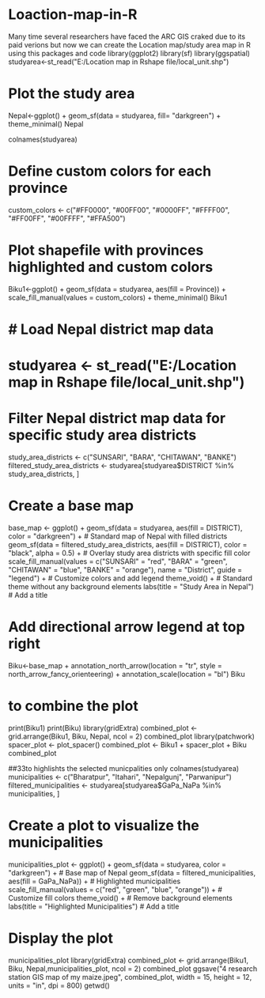 # Loaction-map-in-R
Many time several researchers have faced the ARC GIS craked due to its paid verions but now we can create the Location map/study area map in R using this packages and code
library(ggplot2)
library(sf)
library(ggspatial)
studyarea<-st_read("E:/Location map in Rshape file/local_unit.shp")
# Plot the study area
Nepal<-ggplot() +
  geom_sf(data = studyarea, fill= "darkgreen") +
  theme_minimal()
Nepal

colnames(studyarea)

# Define custom colors for each province
custom_colors <- c("#FF0000", "#00FF00", "#0000FF", "#FFFF00", "#FF00FF", "#00FFFF", "#FFA500")

# Plot shapefile with provinces highlighted and custom colors
Biku1<-ggplot() +
  geom_sf(data = studyarea, aes(fill = Province)) +
  scale_fill_manual(values = custom_colors) +
  theme_minimal()
Biku1


# # Load Nepal district map data
# studyarea <- st_read("E:/Location map in Rshape file/local_unit.shp")

# Filter Nepal district map data for specific study area districts
study_area_districts <- c("SUNSARI", "BARA", "CHITAWAN", "BANKE")
filtered_study_area_districts <- studyarea[studyarea$DISTRICT %in% study_area_districts, ]

# Create a base map
base_map <- ggplot() +
  geom_sf(data = studyarea, aes(fill = DISTRICT), color = "darkgreen") +  # Standard map of Nepal with filled districts
  geom_sf(data = filtered_study_area_districts, aes(fill = DISTRICT), color = "black", alpha = 0.5) +  # Overlay study area districts with specific fill color
  scale_fill_manual(values = c("SUNSARI" = "red", "BARA" = "green", "CHITAWAN" = "blue", "BANKE" = "orange"), 
                    name = "District", guide = "legend") +  # Customize colors and add legend
  theme_void() +  # Standard theme without any background elements
  labs(title = "Study Area in Nepal")  # Add a title

# Add directional arrow legend at top right
Biku<-base_map + 
  annotation_north_arrow(location = "tr", style = north_arrow_fancy_orienteering) +
  annotation_scale(location = "bl")
Biku
# to combine the plot
print(Biku1)
print(Biku)
library(gridExtra)
combined_plot <- grid.arrange(Biku1, Biku, Nepal, ncol = 2)
combined_plot
library(patchwork)
spacer_plot <- plot_spacer()
combined_plot <- Biku1 + spacer_plot + Biku
combined_plot


##33to highlishts the selected municpalities only
colnames(studyarea)
municipalities <- c("Bharatpur", "Itahari", "Nepalgunj", "Parwanipur")
filtered_municipalities <- studyarea[studyarea$GaPa_NaPa %in% municipalities, ]

# Create a plot to visualize the municipalities
municipalities_plot <- ggplot() +
  geom_sf(data = studyarea, color = "darkgreen") +  # Base map of Nepal
  geom_sf(data = filtered_municipalities, aes(fill = GaPa_NaPa)) +  # Highlighted municipalities
  scale_fill_manual(values = c("red", "green", "blue", "orange")) +  # Customize fill colors
  theme_void() +  # Remove background elements
  labs(title = "Highlighted Municipalities")  # Add a title

# Display the plot
municipalities_plot
library(gridExtra)
combined_plot <- grid.arrange(Biku1, Biku, Nepal,municipalities_plot, ncol = 2)
combined_plot
ggsave("4 research station GIS map of my maize.jpeg", combined_plot, width = 15, height = 12, units = "in", dpi = 800)
getwd()
